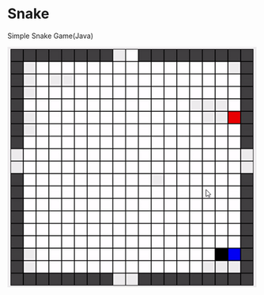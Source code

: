 # Snake
Simple Snake Game(Java)

![](https://github.com/RafeekNasrallah/Snake/blob/main/snakegif.gif)

